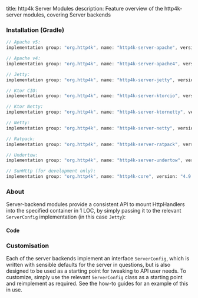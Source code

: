 title: http4k Server Modules
description: Feature overview of the http4k-server modules, covering Server backends

### Installation (Gradle)

```groovy
// Apache v5: 
implementation group: "org.http4k", name: "http4k-server-apache", version: "4.9.10.0"

// Apache v4: 
implementation group: "org.http4k", name: "http4k-server-apache4", version: "4.9.10.0"

// Jetty: 
implementation group: "org.http4k", name: "http4k-server-jetty", version: "4.9.10.0"

// Ktor CIO: 
implementation group: "org.http4k", name: "http4k-server-ktorcio", version: "4.9.10.0"

// Ktor Netty: 
implementation group: "org.http4k", name: "http4k-server-ktornetty", version: "4.9.10.0"

// Netty: 
implementation group: "org.http4k", name: "http4k-server-netty", version: "4.9.10.0"

// Ratpack: 
implementation group: "org.http4k", name: "http4k-server-ratpack", version: "4.9.10.0"

// Undertow: 
implementation group: "org.http4k", name: "http4k-server-undertow", version: "4.9.10.0"

// SunHttp (for development only): 
implementation group: "org.http4k", name: "http4k-core", version: "4.9.10.0"
```

### About
Server-backend modules provide a consistent API to mount HttpHandlers into the specified container in 1 LOC, by 
simply passing it to the relevant `ServerConfig` implementation (in this case `Jetty`):

#### Code [<img class="octocat"/>](https://github.com/http4k/http4k/blob/master/src/docs/guide/reference/servers/example_http.kt)

<script src="https://gist-it.appspot.com/https://github.com/http4k/http4k/blob/master/src/docs/guide/reference/servers/example_http.kt"></script>

### Customisation
Each of the server backends implement an interface `ServerConfig`, which is written with sensible defaults for the server in questions, 
but is also designed to be used as a starting point for tweaking to API user needs. To customize, simply use the relevant `ServerConfig` 
class as a starting point and reimplement as required. See the how-to guides for an example of this in use.
